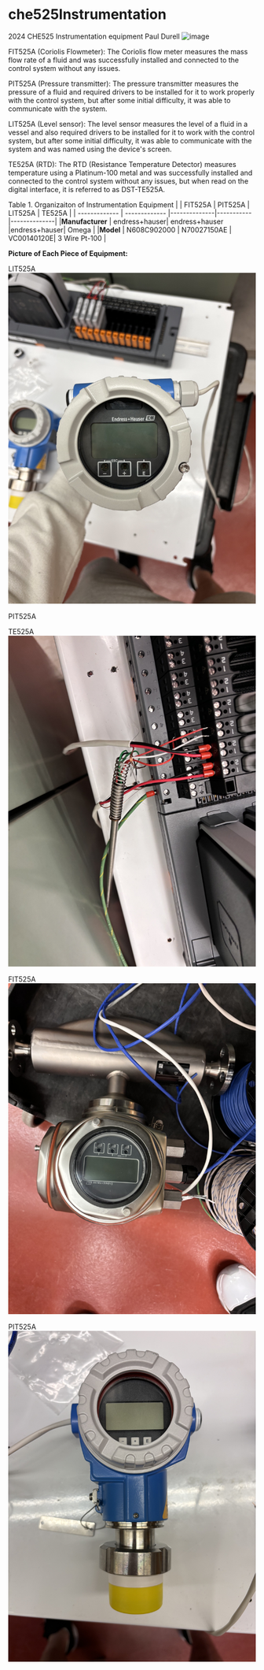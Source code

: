 # che525Instrumentation
2024 CHE525 Instrumentation equipment 
Paul Durell 
![image](https://github.com/mikey734/che525Instrumentation/assets/165672197/8d6747cd-dffe-4d44-936a-ce9f02e33b39)

FIT525A (Coriolis Flowmeter): The Coriolis flow meter measures the mass flow rate of a fluid and was successfully installed and connected to the control system without any issues.

PIT525A (Pressure transmitter): The pressure transmitter measures the pressure of a fluid and required drivers to be installed for it to work properly with the control system, but after some initial difficulty, it was able to communicate with the system.

LIT525A (Level sensor): The level sensor measures the level of a fluid in a vessel and also required drivers to be installed for it to work with the control system, but after some initial difficulty, it was able to communicate with the system and was named using the device's screen.

TE525A (RTD): The RTD (Resistance Temperature Detector) measures temperature using a Platinum-100 metal and was successfully installed and connected to the control system without any issues, but when read on the digital interface, it is referred to as DST-TE525A.

Table 1. Organizaiton of Instrumentation Equipment 
|                 | FIT525A      | PIT525A     | LIT525A      | TE525A        |
| -------------   | ------------- |--------------|-----------   |--------------|
|**Manufacturer** | endress+hauser| endress+hauser |endress+hauser| Omega      |
|**Model**        | N608C902000 |   N70027150AE | VC00140120E| 3 Wire Pt-100   |


**Picture of Each Piece of Equipment:** 

LIT525A
![image](https://raw.githubusercontent.com/mikey734/che525Instrumentation/main/IMG_7557.jpg)

PIT525A

TE525A
![image](https://raw.githubusercontent.com/mikey734/che525Instrumentation/main/IMG_7559.jpg)

FIT525A
![image](https://raw.githubusercontent.com/mikey734/che525Instrumentation/main/IMG_7558.jpg)

PIT525A
![image](https://raw.githubusercontent.com/mikey734/che525Instrumentation/main/IMG_7556.jpg)


